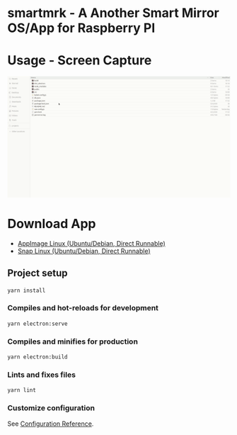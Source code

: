 # smartmrk - A Another Smart Mirror OS/App for Raspberry PI

# Usage - Screen Capture
![ScreenVideo](build/ScreenVideo%20-%20First%20Run%20and%20Edit.gif)

# Download App
* [AppImage Linux (Ubuntu/Debian, Direct Runnable)](build/smartmrk-0.1.0.AppImage)
* [Snap Linux (Ubuntu/Debian, Direct Runnable)](build/smartmrk-0.1.0.AppImage)


## Project setup
```
yarn install
```

### Compiles and hot-reloads for development
```
yarn electron:serve
```

### Compiles and minifies for production
```
yarn electron:build
```

### Lints and fixes files
```
yarn lint
```

### Customize configuration
See [Configuration Reference](https://cli.vuejs.org/config/).
